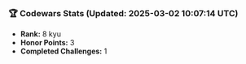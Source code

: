 ### 🏆 Codewars Stats (Updated: 2025-03-02 10:07:14 UTC)

- **Rank:** 8 kyu
- **Honor Points:** 3
- **Completed Challenges:** 1

